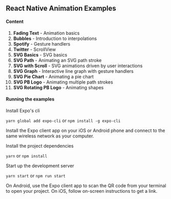 ## React Native Animation Examples

#### Content

1. **Fading Text** - Animation basics
2. **Bubbles** - Introduction to interpolations
3. **Spotify** - Gesture handlers
4. **Twitter** - ScrollView
5. **SVG Basics** - SVG basics
6. **SVG Path** - Animating an SVG path stroke
7. **SVG with Scroll** - SVG animations driven by user interactions
8. **SVG Graph** - Interactive line graph with gesture handlers
9. **SVG Pie Chart** - Animating a pie chart
10. **SVG PB Logo** - Animating multiple path strokes
11. **SVG Rotating PB Logo** - Animating shapes

#### Running the examples

Install Expo's cli

`yarn global add expo-cli` or `npm install -g expo-cli`

Install the Expo client app on your iOS or Android phone and connect to the same wireless network as your computer.

Install the project dependencies

`yarn` or `npm install`

Start up the development server

`yarn start` or `npm run start`

On Android, use the Expo client app to scan the QR code from your terminal to open your project. On iOS, follow on-screen instructions to get a link.

